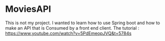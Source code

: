 # MoviesAPI

This is not my project. I wanted to learn how to use Spring boot and how to make an API that is Consumed by a front end client. The tutorial : https://www.youtube.com/watch?v=5PdEmeopJVQ&t=5784s
